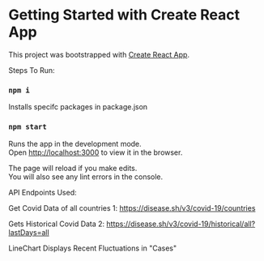 # Getting Started with Create React App

This project was bootstrapped with [Create React App](https://github.com/facebook/create-react-app).

Steps To Run:

### `npm i`

Installs specifc packages in package.json

### `npm start`

Runs the app in the development mode.\
Open [http://localhost:3000](http://localhost:3000) to view it in the browser.

The page will reload if you make edits.\
You will also see any lint errors in the console.

API Endpoints Used:

Get Covid Data of all countries
1: https://disease.sh/v3/covid-19/countries

Gets Historical Covid Data
2: https://disease.sh/v3/covid-19/historical/all?lastDays=all

LineChart Displays Recent Fluctuations in "Cases"
